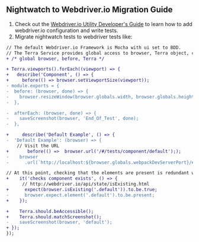 ## Nightwatch to Webdriver.io Migration Guide
  
1. Check out the [Webdriver.io Utility Developer's Guide](https://github.com/cerner/terra-toolkit-boneyard/blob/master/docs/Wdio_Utility.md) to learn how to add webdriver.io configuration and write tests.
2. Migrate nightwatch tests to webdriver tests like:
```diff
// The default Webdriver.io Framework is Mocha with ui set to BDD.
// The Terra Service provides global access to browser, Terra object, chai.should and chai.expect (See http://chaijs.com/api/bdd/)
+ /* global browser, before, Terra */

+ Terra.viewports().forEach((viewport) => {
+   describe('Component', () => {
+     before(() => browser.setViewportSize(viewport));
- module.exports = {
-  before: (browser, done) => {
-    browser.resizeWindow(browser.globals.width, browser.globals.height, done);
-  },

-  afterEach: (browser, done) => {
-    saveScreenshot(browser, 'End_Of_Test', done);
-  },

+     describe('Default Example', () => {
-  'Default Example': (browser) => {
    // Visit the URL
+       before(() =>  browser.url('/#/tests/component/default'););
-    browser
-      .url(`http://localhost:${browser.globals.webpackDevServerPort}/#/tests/component/default`);

// At this point, checking that the elements are present is redundant when using visual regression since screenshot comparison will ensure these elements are displays
+    it('checks component exists', () => {
      // http://webdriver.io/api/state/isExisting.html
+      expect(browser.isExisting('.default')).to.be.true;
-      browser.expect.element('.default').to.be.present;
+    });

+    Terra.should.beAccessible();
+    Terra.should.matchScreenshot();
-    saveScreenshot(browser, 'default');
+ });
});
```
